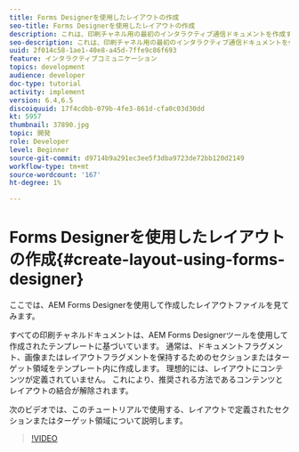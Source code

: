 ```yaml
---
title: Forms Designerを使用したレイアウトの作成
seo-title: Forms Designerを使用したレイアウトの作成
description: これは、印刷チャネル用の最初のインタラクティブ通信ドキュメントを作成するためのマルチパートチュートリアルの第4部です。ここでは、AEM Forms Designerを使用して作成したレイアウトファイルを見てみます。
seo-description: これは、印刷チャネル用の最初のインタラクティブ通信ドキュメントを作成するためのマルチパートチュートリアルの第4部です。ここでは、AEM Forms Designerを使用して作成したレイアウトファイルを見てみます。
uuid: 2f014c58-1ae1-40e8-a45d-7ffe9c86f693
feature: インタラクティブコミュニケーション
topics: development
audience: developer
doc-type: tutorial
activity: implement
version: 6.4,6.5
discoiquuid: 17f4cdbb-079b-4fe3-861d-cfa0c03d30dd
kt: 5957
thumbnail: 37890.jpg
topic: 開発
role: Developer
level: Beginner
source-git-commit: d9714b9a291ec3ee5f3dba9723de72bb120d2149
workflow-type: tm+mt
source-wordcount: '167'
ht-degree: 1%

---
```



# Forms Designerを使用したレイアウトの作成{#create-layout-using-forms-designer}

ここでは、AEM Forms Designerを使用して作成したレイアウトファイルを見てみます。

すべての印刷チャネルドキュメントは、AEM Forms Designerツールを使用して作成されたテンプレートに基づいています。 通常は、ドキュメントフラグメント、画像またはレイアウトフラグメントを保持するためのセクションまたはターゲット領域をテンプレート内に作成します。 理想的には、レイアウトにコンテンツが定義されていません。 これにより、推奨される方法であるコンテンツとレイアウトの結合が解除されます。

次のビデオでは、このチュートリアルで使用する、レイアウトで定義されたセクションまたはターゲット領域について説明します。

>[!VIDEO](https://video.tv.adobe.com/v/37890/?quality=9)



